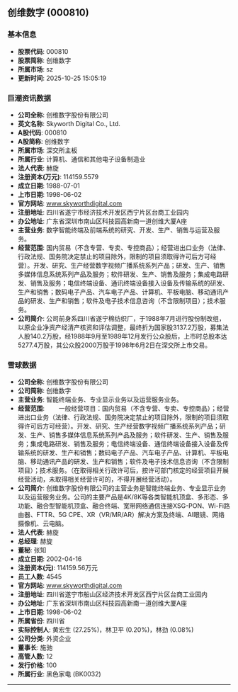 ## 创维数字 (000810)

### 基本信息

- **股票代码**: 000810
- **股票简称**: 创维数字
- **所属市场**: sz
- **更新时间**: 2025-10-25 15:05:19

### 巨潮资讯数据

- **公司全称**: 创维数字股份有限公司
- **英文名称**: Skyworth Digital Co., Ltd.
- **A股代码**: 000810
- **A股简称**: 创维数字
- **所属市场**: 深交所主板
- **所属行业**: 计算机、通信和其他电子设备制造业
- **法人代表**: 赫旋
- **注册资本(万元)**: 114159.5579
- **成立日期**: 1988-07-01
- **上市日期**: 1998-06-02
- **官方网站**: www.skyworthdigital.com
- **注册地址**: 四川省遂宁市经济技术开发区西宁片区台商工业园内
- **办公地址**: 广东省深圳市南山区科技园高新南一道创维大厦A座
- **主营业务**: 数字智能终端及前端系统的研究、开发、生产、销售与运营及服务。
- **经营范围**: 国内贸易（不含专营、专卖、专控商品）；经营进出口业务（法律、行政法规、国务院决定禁止的项目除外，限制的项目须取得许可后方可经营）。开发、研究、生产经营数字视频广播系统系列产品；研发、生产、销售多媒体信息系统系列产品及服务；软件研发、生产、销售及服务；集成电路研发、销售及服务；电信终端设备、通讯终端设备接入设备及传输系统的研发、生产和销售；数码电子产品、汽车电子产品、计算机、平板电脑、移动通讯产品的研发、生产和销售；软件及电子技术信息咨询（不含限制项目）；技术服务。
- **公司简介**: 公司前身系四川省遂宁棉纺织厂，于1988年7月进行股份制改组，以原企业净资产经清产核资和评估调整，最终折为国家股3137.2万股，募集法人股140.2万股，经1988年9月至1989年12月发行公众股后，上市时总股本达5277.4万股，其公众股2000万股于1998年6月2日在深交所上市交易。

### 雪球数据

- **公司全称**: 创维数字股份有限公司
- **公司简称**: 创维数字
- **主营业务**: 智能终端业务、专业显示业务以及运营服务业务。
- **经营范围**: 　　一般经营项目：国内贸易（不含专营、专卖、专控商品）；经营进出口业务（法律、行政法规、国务院决定禁止的项目除外，限制的项目须取得许可后方可经营）。开发、研究、生产经营数字视频广播系统系列产品；研发、生产、销售多媒体信息系统系列产品及服务；软件研发、生产、销售及服务；集成电路研发、销售及服务；电信终端设备、通信终端设备接入设备及传输系统的研发、生产和销售；数码电子产品、汽车电子产品、计算机、平板电脑、移动通讯产品的研发、生产和销售；软件及电子技术信息咨询（不含限制项目）；技术服务。（在取得相关行政许可后，按许可部门核定的经营项目开展经营活动，未取得相关经营许可的，不得开展经营活动）。
- **公司简介**: 创维数字股份有限公司的主营业务是智能终端业务、专业显示业务以及运营服务业务。公司的主要产品是4K/8K等各类智能机顶盒、多形态、多功能、融合型智能机顶盒、融合终端、宽带网络通信连接XSG-PON、Wi-Fi路由器、FTTR、5G CPE、XR（VR/MR/AR）解决方案及终端、AI眼镜、网络摄像机、云电脑。
- **法人代表**: 赫旋
- **总经理**: 赫旋
- **董秘**: 张知
- **成立日期**: 2002-04-16
- **注册资本(元)**: 114159.56万元
- **员工人数**: 4545
- **官方网站**: www.skyworthdigital.com
- **注册地址**: 四川省遂宁市船山区经济技术开发区西宁片区台商工业园内
- **办公地址**: 广东省深圳市南山区科技园高新南一道创维大厦A座
- **上市日期**: 1998-06-02
- **所属省份**: 四川省
- **实际控制人**: 黄宏生 (27.25%)，林卫平 (0.20%)，林劲 (0.08%)
- **公司分类**: 外资企业
- **董事长**: 施驰
- **高管人数**: 12
- **发行价格**: 100
- **所属行业**: 黑色家电 (BK0032)

---
